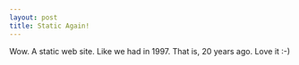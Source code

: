 ```yaml
---
layout: post
title: Static Again!
---
```


Wow. A static web site. Like we had in 1997. That is, 20 years ago. Love it :-)
